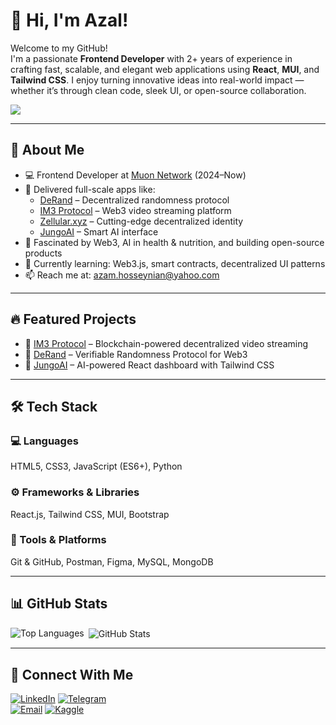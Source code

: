 # 👋 Hi, I'm Azal!

Welcome to my GitHub!  
I'm a passionate **Frontend Developer** with 2+ years of experience in crafting fast, scalable, and elegant web applications using **React**, **MUI**, and **Tailwind CSS**. I enjoy turning innovative ideas into real-world impact — whether it’s through clean code, sleek UI, or open-source collaboration.

[![](https://komarev.com/ghpvc/?username=azamhosseinian&color=ff69b4)](https://github.com/azamhosseinian)

---

## 🧠 About Me

- 💻 Frontend Developer at [Muon Network](https://muon.net) (2024–Now)  
- 🚀 Delivered full-scale apps like:  
  - [DeRand](https://derand.dev) – Decentralized randomness protocol  
  - [IM3 Protocol](https://im3.live) – Web3 video streaming platform  
  - [Zellular.xyz](https://www.zellular.xyz) – Cutting-edge decentralized identity  
  - [JungoAI](https://jungoai.xyz) – Smart AI interface  
- 🤖 Fascinated by Web3, AI in health & nutrition, and building open-source products  
- 🌱 Currently learning: Web3.js, smart contracts, decentralized UI patterns  
- 📫 Reach me at: azam.hosseynian@yahoo.com 

---

## 🔥 Featured Projects

- 🎥 [IM3 Protocol](https://im3.live) – Blockchain-powered decentralized video streaming  
- 🔮 [DeRand](https://derand.dev) – Verifiable Randomness Protocol for Web3  
- 🤖 [JungoAI](https://jungoai.xyz) – AI-powered React dashboard with Tailwind CSS  

---

## 🛠️ Tech Stack

### 💻 Languages  
HTML5, CSS3, JavaScript (ES6+), Python  

### ⚙️ Frameworks & Libraries  
React.js, Tailwind CSS, MUI, Bootstrap  

### 🧰 Tools & Platforms  
Git & GitHub, Postman, Figma, MySQL, MongoDB  

---

## 📊 GitHub Stats

<p>
  <img align="left" src="https://github-readme-stats.vercel.app/api/top-langs?username=azamhosseinian&show_icons=true&locale=en&layout=compact" alt="Top Languages" />
</p>

<p>&nbsp;<img align="center" src="https://github-readme-stats.vercel.app/api?username=azamhosseinian&show_icons=true&locale=en" alt="GitHub Stats" /></p>

---


## 🤝 Connect With Me

[![LinkedIn](https://img.shields.io/badge/LinkedIn-0077B5?logo=linkedin&logoColor=white)](https://www.linkedin.com/in/azamhosseinian/) [![Telegram](https://img.shields.io/badge/Telegram-2CA5E0?logo=telegram&logoColor=white)](https://t.me/azalhosseinian)  
[![Email](https://img.shields.io/badge/Email-D14836?logo=gmail&logoColor=white)](mailto:azam.hosseynian@yahoo.com)
[![Kaggle](https://img.shields.io/badge/Kaggle-20BEFF?logo=kaggle&logoColor=white)](https://www.kaggle.com/azalhosseinian95)  
